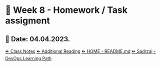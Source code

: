 # 📝 Week 8 - Homework / Task assigment
## 📅 Date: 04.04.2023.

[:fast_forward: Class Notes](/devops-mentorship-program/07-july/week-21-100723/00-class-notes.md)
[:fast_forward: Additional Reading](/devops-mentorship-program/07-july/week-21-100723/02-additional-reading.md)
[:fast_forward: HOME - README.md](../../../README.md)
[:fast_forward: Sadrzaj - DevOps Learning Path](../../../table-of-contents.md)
